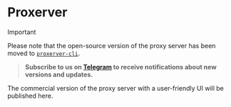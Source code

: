 # Proxerver

> [!IMPORTANT]
> Please note that the open-source version of the proxy server has been moved to [`proxerver-cli`](https://github.com/doroved/proxerver-cli).

> **Subscribe to us on [Telegram](https://t.me/macproxer) to receive notifications about new versions and updates.**

The commercial version of the proxy server with a user-friendly UI will be published here.
